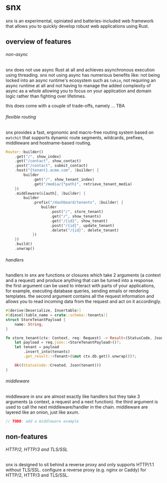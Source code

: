 # snx

snx is an experimental, opiniated and batteries-included web framework that allows you to quickly develop robust web applications using Rust.

## overview of features

###### non-async

snx does not use async Rust at all and achieves asynchronous execution using
threading. snx not using async has numerious benefits like: not being locked
into an async runtime's ecosystem such as `tokio`, not requiring an async
runtime at all and not having to manage the added complexity of async as a whole
allowing you to focus on your application and domain logic rather than fighting
over lifetimes.

this does come with a couple of trade-offs, namely ... TBA

###### flexible routing

snx provides a fast, ergonomic and macro-free routing system based on `matchit`
that supports dynamic route segments, wildcards, prefixes, middleware and
hostname-based routing.

```rust
Router::builder()
    .get("/", show_index)
    .get("/contact", show_contact)
    .post("/contact", submit_contact)
    .host("{tenant}.acme.com", |builder| {
        builder
            .get("/", show_tenant_index)
            .get("/media/{*path}", retrieve_tenant_media)
    })
    .middleware(&[auth], |builder| {
        builder
            .prefix("/dashboard/tenants", |builder| {
                builder
                    .post("/", store_tenant)
                    .get("/", show_tenants)
                    .get("/{id}", show_tenant)
                    .post("/{id}", update_tenant)
                    .delete("/{id}", delete_tenant)
            })
    })
    .build()
    .unwrap()
```

###### handlers

handlers in snx are functions or closures which take 2 arguments (a context and
a request) and produce anything that can be turned into a response. the first
argument can be used to interact with parts of your applications, for example,
executing database queries, sending emails or rendering templates. the second
argument contains all the request information and allows you to read incoming
data from the request and act on it accordingly.

```rust
#[derive(Deserialize, Insertable)]
#[diesel(table_name = crate::schema::tenants)]
struct StoreTenantPayload {
    name: String,
}

fn store_tenant(ctx: Context, req: Request) -> Result<(StatusCode, Json<Tenant>)> {
    let payload = req.json::<StoreTenantPayload>()?;
    let tenant = payload
        .insert_into(tenants)
        .get_result::<Tenant>(&mut ctx.db.get().unwrap())?;

    Ok((StatusCode::Created, Json(tenant)))
}
```

###### middleware

middleware in snx are almost exactly like handlers but they take 3 arguments (a
context, a request and a next function). the third argument is used to call the
next middleware/handler in the chain. middleware are layered like an onion, just
like axum.

```rust
// TODO: add a middleware example
```

## non-features

###### HTTP/2, HTTP/3 and TLS/SSL

snx is designed to sit behind a reverse proxy and only supports HTTP/1.1 without
TLS/SSL. configure a reverse proxy (e.g. nginx or Caddy) for HTTP/2, HTTP/3 and
TLS/SSL.
